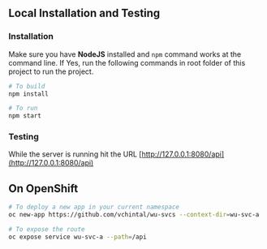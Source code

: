 ## Local Installation and Testing

### Installation 

Make sure you have **NodeJS** installed and `npm` command works at the command line. If Yes, run the following commands in root folder of this project to run the project.

```sh 
# To build 
npm install 

# To run
npm start
```

### Testing 

While the server is running hit the URL [http://127.0.0.1:8080/api](http://127.0.0.1:8080/api)

## On OpenShift 

```sh 
# To deploy a new app in your current namespace
oc new-app https://github.com/vchintal/wu-svcs --context-dir=wu-svc-a

# To expose the route 
oc expose service wu-svc-a --path=/api
```
